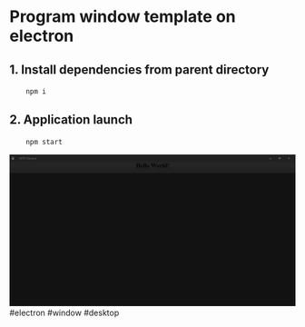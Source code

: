 # Program window template on electron 
## 1. Install dependencies from parent directory
```bash
    npm i
```
## 2. Application launch
```bash
    npm start
```
![Screen](./screen.png)
#electron #window #desktop
